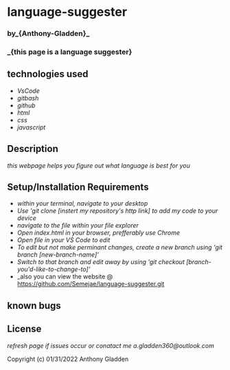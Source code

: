 # language-suggester

### by_**{Anthony-Gladden}**_

### _{this page is a language suggester}

## technologies used
* _VsCode_
* _gitbash_ 
* _github_ 
* _html_ 
* _css_
* _javascript_

## Description
_this webpage helps you figure out what language is best for you_

## Setup/Installation Requirements
* _within your terminal, navigate to your desktop_
* _Use 'git clone [instert my repository's http link] to add my code to your device_
* _navigate to the file within your file explorer_
* _Open index.html in your browser, prefferably use Chrome_
* _Open file in your VS Code to edit_
* _To edit but not make perminant changes, create a new branch using 'git branch [new-branch-name]'_
* _Switch to that branch and edit away by using 'git checkout [branch-you'd-like-to-change-to]'_
* _also you can view the website @ https://github.com/Semejae/language-suggester.git


## known bugs

## License
_refresh page if issues occur or conatact me a.gladden360@outlook.com_


Copyright (c) 01/31/2022 Anthony Gladden

